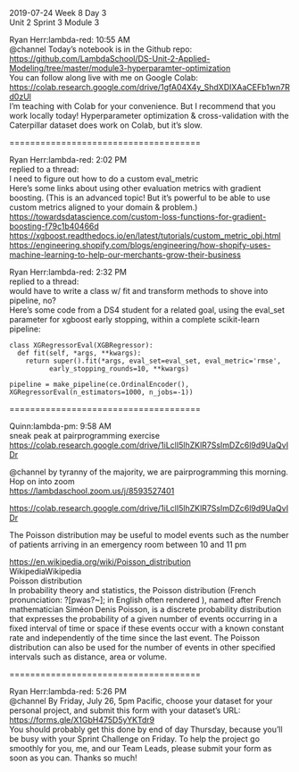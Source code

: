 
2019-07-24 Week 8 Day 3    
Unit 2 Sprint 3 Module 3   

Ryan Herr:lambda-red: 10:55 AM   
@channel Today’s notebook is in the Github repo:   
https://github.com/LambdaSchool/DS-Unit-2-Applied-Modeling/tree/master/module3-hyperparamter-optimization    
You can follow along live with me on Google Colab:   
https://colab.research.google.com/drive/1gfA04X4y_ShdXDIXAaCEFb1wn7Rd0zUl  
I’m teaching with Colab for your convenience. But I recommend that you work locally today! Hyperparameter optimization & cross-validation with the Caterpillar dataset does work on Colab, but it’s slow.  

=====================================

Ryan Herr:lambda-red: 2:02 PM  
replied to a thread:  
I need to figure out how to do a custom eval_metric  
Here’s some links about using other evaluation metrics with gradient boosting. (This is an advanced topic! But it’s powerful to be able to use custom metrics aligned to your domain & problem.)  
https://towardsdatascience.com/custom-loss-functions-for-gradient-boosting-f79c1b40466d  
https://xgboost.readthedocs.io/en/latest/tutorials/custom_metric_obj.html  
https://engineering.shopify.com/blogs/engineering/how-shopify-uses-machine-learning-to-help-our-merchants-grow-their-business  

Ryan Herr:lambda-red: 2:32 PM  
replied to a thread:  
would have to write a class w/ fit and transform methods to shove into pipeline, no?  
Here’s some code from a DS4 student for a related goal, using the eval_set parameter for xgboost early stopping, within a complete scikit-learn pipeline:  
```
class XGRegressorEval(XGBRegressor):
  def fit(self, *args, **kwargs):
    return super().fit(*args, eval_set=eval_set, eval_metric='rmse', 
          early_stopping_rounds=10, **kwargs)
    
pipeline = make_pipeline(ce.OrdinalEncoder(), XGRegressorEval(n_estimators=1000, n_jobs=-1))
```
=====================================

Quinn:lambda-pm: 9:58 AM  
sneak peak at pairprogramming exercise    
https://colab.research.google.com/drive/1iLclI5lhZKlR7SsImDZc6l9d9UaQvIDr  

@channel by tyranny of the majority, we are pairprogramming this morning. Hop on into zoom   
https://lambdaschool.zoom.us/j/8593527401  

https://colab.research.google.com/drive/1iLclI5lhZKlR7SsImDZc6l9d9UaQvIDr  

The Poisson distribution may be useful to model events such as the number of patients arriving in an emergency room between 10 and 11 pm  

https://en.wikipedia.org/wiki/Poisson_distribution   
WikipediaWikipedia  
Poisson distribution  
In probability theory and statistics, the Poisson distribution (French pronunciation: ?[pwas?~]; in English often rendered ), named after French mathematician Siméon Denis Poisson, is a discrete probability distribution that expresses the probability of a given number of events occurring in a fixed interval of time or space if these events occur with a known constant rate and independently of the time since the last event. The Poisson distribution can also be used for the number of events in other specified intervals such as distance, area or volume.  

=====================================

Ryan Herr:lambda-red: 5:26 PM  
@channel By Friday, July 26, 5pm Pacific, choose your dataset for your personal project, and submit this form with your dataset’s URL:  
https://forms.gle/X1GbH475D5yYKTdr9  
You should probably get this done by end of day Thursday, because you’ll be busy with your Sprint Challenge on Friday. To help the project go smoothly for you, me, and our Team Leads, please submit your form as soon as you can. Thanks so much!  

